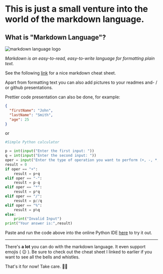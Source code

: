 # This is just a small venture into the world of the markdown language.   
## What is "Markdown Language"?      
![markdown language logo](https://upload.wikimedia.org/wikipedia/commons/4/48/Markdown-mark.svg)   

*Markdown is an easy-to-read, easy-to-write language for formatting plain text.*

See the following [link](https://www.markdownguide.org/cheat-sheet/) for a nice markdown cheat sheet.

Apart from formatting text you can also add pictures to your readmes and- / or github presentations.

Prettier code presentation can also be done, for example:   

```json
{
  "firstName": "John",
  "lastName": "Smith",
  "age": 25
}
```   

or   

```python
#Simple Python calculator

p = int(input("Enter the first input: "))
q = int(input("Enter the second input: "))
oper = input("Enter the type of operation you want to perform (+, -, *, /, %): ")
result = 0
if oper == "+":
    result = p+q 
elif oper == "-":
    result = p-q
elif oper == "*":
    result = p*q
elif oper == "/":
    result = p//q
elif oper == "%":
    result = p%q 
else:
    print("Invalid Input")
print("Your answer is:",result)
```
Paste and run the code above into the online Python IDE [here](https://www.online-python.com/) to try it out.

---

There's **a lot** you can do with the markdown language. It even support emojis ( :wink: ). Be sure to check out the cheat sheet I linked to earlier if you want to see all the bells and whistles.

That's it for now! Take care. :raising_hand_man:

